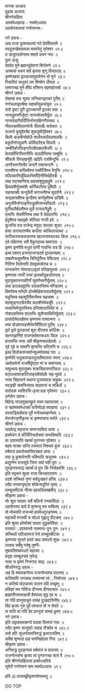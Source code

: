 मागचा अध्याय  
पुढचा अध्याय  
श्रीगर्गसंहिता  
अश्वमेधखण्डः - नवमोऽध्यायः  
उग्रसेनसभायां गर्गागमनम् -  
  
गर्ग उवाच -  
अथ राजा कुशस्थल्यां गते देवर्षिसत्तमे ॥  
स्वदूतान्प्रेषयामास मामानेतुं नृपेश्वर ॥१॥  
त ऊचुरुग्रसेनस्य ममाग्रे वचनं नराः ॥  
दूता ऊचुः  
देवदेव मुने ब्रह्मन्भूदेवानां शिरोमणे ॥२॥  
अस्माकं वचनं सर्वं कृपया शृणु विस्तरात् ॥  
कृष्णेच्छया द्वारकायामुग्रसेनेन भो मुने ॥३॥  
निरूपितं क्रतुवरं तव शिष्येण धीमता ॥  
त्वमागच्छ मुने शीघ्रं तस्मिन् यज्ञमहोत्सवे ॥४॥  
श्रीगर्ग उवाच -  
तेषामहं वचः श्रुत्वा जग्मिवान्द्वारकां पुरीम् ॥  
गर्गाचलान्नृपश्रेष्ठ यज्ञकौतुकसंयुतः ॥५॥  
ततो दृष्टा पुरी दूराच्चानर्ते द्वारका मया ॥  
नानाद्रुमगणैर्जुष्टा नानाचोपवनैर्युता ॥६॥  
नानातडागैर्वापीभिर्नानापक्षिगणैस्तथा ॥  
नीलरक्तसिताम्भोजैः पीतपद्मैः सरोवराः ॥  
राजन्ते कुमुदैश्चैव शुकपुष्पैर्नृपेश्वर ॥७॥  
बिल्वैः कदम्बैर्न्यग्रोधैः शालैस्तालैस्तमालकैः ॥  
बकुलैर्नागपुन्नागैः कोविदारैश्च पिप्पलैः ॥  
जम्बीरैर्हारसिङ्गारैराम्रैराम्रातकैरपि ॥८॥  
केतकीभिर्गोस्तनीभिः कदलीभिश्च जम्बुभिः ॥  
श्रीफलैः पिण्डखर्जूरैः खदिरैः पत्रबिन्दुभिः ॥९॥  
अगरैस्तगरैश्चैव चन्दनै रक्तचन्दनैः ॥  
पलाशैश्च कपित्थैश्च प्लक्षैर्वेत्रैश्च वेणुभिः ॥१०॥  
मल्लिकाभिर्यूथिकाभिर्मोदिनीभिर्महीरुहैः ॥  
तथा मदनबाणैश्च सहस्रांशुमुखद्रुमैः ॥११॥  
प्रियावंशैर्गुल्मवंशैः कर्णिकारैश्च पुष्पितैः ॥  
सहस्राख्यैः कन्दुकैर्वै चागस्त्यैश्च सुदर्शनैः ॥१२॥  
चन्द्रकाख्यैश्च कुन्दैश्च कर्णपुष्पैश्च दाडिमैः ॥  
अनुजीरैर्नागरङ्गैराडुकीजानकीफलैः ॥१३॥  
पूगीफलैर्बदामैश्च तूलै राजादनैद्रुमैः ॥  
एलाभिः सेवतीभिश्च तथा वै देवदारुभिः ॥१४॥  
ईदृशैश्च महावृक्षैः शोभिता नगरी हरेः ॥  
कूजन्ति यत्र राजेन्द्र मयूराः सारसाः शुकाः ॥१५॥  
हंसाः पारावताश्चैव कपोताः कोकिलास्तथा ॥  
सारिकाश्चक्रवाकाश्च खञ्जनाश्चटकाः किल ॥१६॥  
एते पक्षिगणाः सर्वे वैकुण्ठाच्च समागताः ॥  
कृष्ण कृष्णेति मधुरां वाणीं गायन्ति यत्र हि ॥१७॥  
इत्थं पश्यन् व्रजन्‌राजन्ददर्श द्वारकामहम् ॥  
ताम्ररौप्यसुवर्णैश्च त्रिभिर्दुर्गैश्च वेष्टिताम् ॥१८॥  
गिरिणा रैवतेनापि देववृक्षमयेनच च ॥  
रत्नाकरेण गोमत्याऽऽवृतां परिखभूतया ॥१९॥  
कृष्णस्य नगरीं रम्यां कृतकौतुकतोरणाम् ॥  
मुदायुक्तजनाकीर्णां सुवर्णभवनैर्युताम् ॥२०॥  
तथा हाटकहट्टाभिः पताकाभिश्च मण्डिताम् ॥  
विष्णोश्च मन्दिरैः प्रोच्चैर्महेशस्यालयैर्युताम् ॥२१॥  
यदुभिश्च महाशूरैर्विमानैश्च सहस्रशः ॥  
शतशृङ्गाटकैश्चैव कलशैर्भर्मकर्बुरैः ॥२२॥  
रथ्याभिर्मन्दुराभिश्च दन्तिशालाभिरेव च ॥  
गोशालाभिश्च शालाभिः सुरौप्यपथिभिर्युताम् ॥२३॥  
प्रासादैर्नवलक्षैश्च कृष्णस्य परमात्मनः ॥  
तथा षोडशसाहस्रैर्भवनैर्वेष्टितां पुरीम् ॥२४॥  
द्वारे द्वारे द्वारकायां शूरा वीराश्च कोटिशः ॥  
रक्षन्त्यहर्निशं राजन्सर्वशस्त्रधराः किल ॥२५॥  
प्रगायन्ति जनाः सर्वे श्रीकृष्णबलदेवयोः ॥  
गृहे गृहे च नामानि शृण्वन्ति चरितानि च ॥२६॥  
इत्थं विलोकयन्सर्वान्सुधर्मायामहं गतः ॥  
कृष्णेति पादुकारूढस्तुलसीमालया जपन् ॥२७॥  
अथोग्रसेनो राजर्षिर्दृष्ट्वा मां च समागतम् ॥  
समुत्थाय मुदायुक्तः शक्रसिंहासनात्किल ॥२८॥  
षट्पञ्चाशत्कोटिसङ्ख्यैर्यादवैः सह भूपते ॥  
नत्वा सिंहासने स्थाप्य पूजयामास चाहुकः ॥२९॥  
मदङ्घ्री चावनिज्याथ यादवानां च सन्निधौ ॥  
पादोदकं स्वशिरसि धृत्वा प्राह नृपेश्वरः ॥३०॥  
उगेसेन उवाच -  
विप्रेन्द्र नारदमुखाच्छ्रुतं यस्य महत्फलम् ॥  
तं यज्ञमश्वमेधाख्यं करिष्येऽहं तवाज्ञया ॥३१॥  
यस्याङ्घ्रिसेवया पूर्वे मनोरथमहार्णवम् ॥  
तेरुर्जगत्तृणीकृत्य स कृष्णश्चात्र वर्त्तते ॥३२॥  
श्रीगर्ग उवाच -  
यादवेन्द्र महाराज सम्यग्व्यसितं त्वया ॥  
हयमेधेन ते कीर्तिस्त्रिलोक्यां सम्भविष्यति ॥३३॥  
कः प्रयास्यति रक्षार्थं तुरगस्य नृपेश्वर ॥  
बहवः शत्रवः सन्ति तस्मात्तं निश्चयं कुरु ॥३४॥  
वर्षमात्रं प्रकर्तव्यमसिपत्रव्रतं त्वया ॥  
तदा तु कुशलेनापि भविष्यति क्रतूत्तमः ॥३५॥  
प्रद्युम्नेन राजसूये जिता सर्वा मही पुरा ॥  
तुरङ्गास्याद्य रक्षार्थं तं पुनः किं नियोक्ष्यसि ॥३६॥  
इति मद्वचनं श्रुत्वा राजा चिन्तापरायणः ॥  
ददर्श संस्थितं नॄणां सर्वदुःखहरं हरिम् ॥३७॥  
तदैव भगवान्दृष्ट्वा शोकेनापूरितं नृपम् ॥  
ताम्बूलवीटकं नीत्वा प्रहसन्निदमब्रवीत् ॥३८॥  
श्रीकृष्ण उवाच -  
भोः शूरा यादवाः सर्वे बलिनो रणकोविदाः ॥  
उग्रसेनस्य चाग्रे वै शृण्वन्तु मम भाषितम् ॥३९॥  
यो मोचयति राजभ्यो हयमेधतुरङ्गमम् ॥  
महारथी मनस्वी च सोऽयं गृह्णातु वीटकम् ॥४०॥  
इति श्रुत्वा हरेर्वाक्यं यादवा युद्धकोविदाः ॥  
परस्परं् प्रपश्यन्तो गतमानाः पुनः पुनः ॥४१॥  
संस्थितो घटिकामात्रं रेजे ताम्बूलबीटकः ॥  
कृष्णस्य सुन्दरे हस्ते यथा तामरसे शुकः ॥४२॥  
ततश्च सर्वेषु गतेषु तूष्णी-  
     मूषापतिश्चापधरो महात्मा ॥  
प्रगृह्य ताम्बूलचयं नृपेन्द्र  
     नत्वा च कृष्णं निजगाद सद्यः ॥४३॥  
श्रीअनिरुद्ध उवाच -  
अहं हि श्यामकर्णस्य राजन्येभ्यश्च पालनम् ॥  
करिष्यामि जगन्नाथ तस्मान्मां त्वं् नियोजय ॥४४॥  
न करिष्ये घोटकस्य पालनं यदि तच्छृणु ॥  
प्रतिज्ञां मम गोविन्द दीनस्य दीनवत्सल ॥४५॥  
ब्राह्मणीगमनात्क्षत्री वैश्यस्य शूद्र एव च ॥  
यां गतिं प्राप्नुयान्नूनं तामहं दुःखदायिनीम् ॥४६॥  
विप्रं कृत्वा गुरुं पूर्वं पश्चात्तं यो न सेवते ॥  
स याति यां गतिं देव प्राप्नुयां तामहं ध्रुवम् ॥४७॥  
गर्ग उवाच -  
इति तद्वाक्यमाकर्ण्य यादवा विस्मयं गताः ॥  
तदैव कृष्णः सन्तुष्टो जग्राह पौत्रमेव च ॥४८॥  
ततो हरिः सुधर्मायामनिरुद्धं कृताञ्जलिम् ॥  
सर्वेषां शृण्वतां प्राह घननिर्हादया गिरा ॥४९॥  
श्रीकृष्ण उवाच -  
अनिरुद्ध तुरङ्गस्य वर्षमात्रं च पालनम् ॥  
राजन्येभ्यश्च कृत्वा त्वं पुनरागच्छ चात्र वै ॥५०॥  
इति श्रीगर्गसंहितायां हयमेधचरित्रे  
सुमेरौ गर्गागमनं नाम नवमोऽध्यायः ॥९॥  
  
हरिः ॐ तत्सच्छ्रीकृष्णार्पणमस्तु ॥  
  
GO TOP
